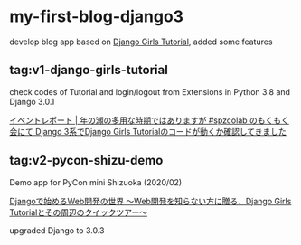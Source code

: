 # my-first-blog-django3

develop blog app based on [Django Girls Tutorial](https://tutorial.djangogirls.org/ja/), added some features

## tag:v1-django-girls-tutorial

check codes of Tutorial and login/logout from Extensions in Python 3.8 and Django 3.0.1

[イベントレポート | 年の瀬の多用な時期ではありますが #spzcolab のもくもく会にて Django 3系でDjango Girls Tutorialのコードが動くか確認してきました](https://nikkie-ftnext.hatenablog.com/entry/2019/12/30/103217)

## tag:v2-pycon-shizu-demo

Demo app for PyCon mini Shizuoka (2020/02)

[Djangoで始めるWeb開発の世界 〜Web開発を知らない方に贈る、Django Girls Tutorialとその周辺のクイックツアー〜](https://gitpitch.com/ftnext/2020_slides/master?p=pycon_shizu_Feb_django_intro)

upgraded Django to 3.0.3
